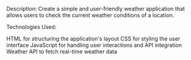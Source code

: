 Description:
Create a simple and user-friendly weather application that allows users to check the current weather conditions of a location.

Technologies Used:

HTML for structuring the application's layout
CSS for styling the user interface
JavaScript for handling user interactions and API integration
Weather API to fetch real-time weather data



